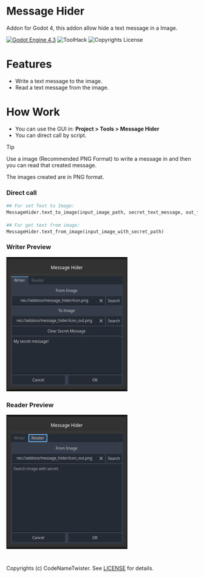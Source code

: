 # Message Hider
Addon for Godot 4, this addon allow hide a text message in a Image.

[![Godot Engine 4.3](https://img.shields.io/badge/Godot_Engine-4.x-blue)](https://godotengine.org/) ![ToolHack](https://img.shields.io/badge/Tool-Addon-green) ![Copyrights License](https://img.shields.io/badge/License-MIT-blue)

# Features
* Write a text message to the image.
* Read a text message from the image.

# How Work

* You can use the GUI in: **Project > Tools > Message Hider**
* You can direct call by script.
>[!TIP]
>Use a image (Recommended PNG Format) to write a message in and then you can read that created message.
>
>The images created are in PNG format.

### Direct call
```python
## For set Text to Image:
MessageHider.text_to_image(input_image_path, secret_text_message, out_file_image_as_png_path)

## For get text from image:
MessageHider.text_from_image(input_image_with_secret_path)
```


### Writer Preview

![image_writer](images/example0.jpg)

### Reader Preview

![image_reader](images/example1.jpg)
#
Copyrights (c) CodeNameTwister. See [LICENSE](LICENSE) for details.

[godot engine]: https://godotengine.org/
